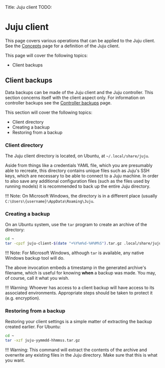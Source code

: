 Title: Juju client
TODO:  

# Juju client

This page covers various operations that can be applied to the Juju client. See
the [Concepts][concepts-client] page for a definition of the Juju client.

This page will cover the following topics:

<!--
 - Client upgrades
-->

 - Client backups

## Client backups

Data backups can be made of the Juju client and the Juju controller. This
section concerns itself with the client aspect only. For information on
controller backups see the [Controller backups][controllers-backups] page.

This section will cover the following topics:

 - Client directory
 - Creating a backup
 - Restoring from a backup

### Client directory

The Juju client directory is located, on Ubuntu, at `~/.local/share/juju`.

Aside from things like a credentials YAML file, which you are presumably able
to recreate, this directory contains unique files such as Juju's SSH keys,
which are necessary to be able to connect to a Juju machine. In order to also
save any additional configuration files (such as the files used by running
models) it is recommended to back up the entire Juju directory.

!!! Note: 
    On Microsoft Windows, the directory is in a different place (usually
    `C:\Users\{username}\AppData\Roaming\Juju`.

### Creating a backup

On an Ubuntu system, use the `tar` program to create an archive of the
directory:

```bash
cd ~
tar -cpzf juju-client-$(date "+%Y%m%d-%H%M%S").tar.gz .local/share/juju 
```

!!! Note:
    For Microsoft Windows, although `tar` is available, any native Windows
    backup tool will do.

The above invocation embeds a timestamp in the generated archive's filename,
which is useful for knowing **when** a backup was made. You may, of course,
call it what you wish. 

!!! Warning: 
    Whoever has access to a client backup will have access to its associated
    environments. Appropriate steps should be taken to protect it (e.g.
    encryption).
 
### Restoring from a backup

Restoring your client settings is a simple matter of extracting the backup
created earlier. For Ubuntu:

```bash
cd ~
tar -xzf juju-yymmdd-hhmmss.tar.gz 
```

!!! Warning: 
    This command will extract the contents of the archive and overwrite any
    existing files in the Juju directory. Make sure that this is what you want.


<!-- LINKS -->

[concepts-client]: juju-concepts.html#client
[controllers-backups]: controllers-backup.html
